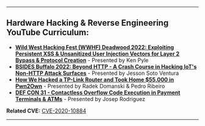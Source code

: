 
---

## Hardware Hacking & Reverse Engineering YouTube Curriculum:

* [**Wild West Hacking Fest (WWHF) Deadwood 2022: Exploiting Persistent XSS & Unsanitized User Injection Vectors for Layer 2 Bypass & Protocol Creation**](https://www.youtube.com/watch?v=lwfhd2lSBgQ) - Presented by Ken Pyle
* [**BSIDES Buffalo 2022: Beyond HTTP - A Crash Course in Hacking IoT's Non-HTTP Attack Surfaces**](https://www.youtube.com/watch?v=5_tWvbeOs-A) - Presented by Jesson Soto Ventura
* [**How We Hacked a TP-Link Router and Took Home $55,000 in Pwn2Own**](https://www.youtube.com/watch?v=zjafMP7EgEA) - Presented by Radek Domanski & Pedro Ribeiro
* [**DEF CON 31 - Contactless Overflow Code Execution in Payment Terminals & ATMs**](https://www.youtube.com/watch?v=eV76vObO2IM) - Presented by Josep Rodriguez

**Related CVE:** [CVE-2020-10884](https://cve.mitre.org/cgi-bin/cvename.cgi?name=CVE-2020-10884)

---
